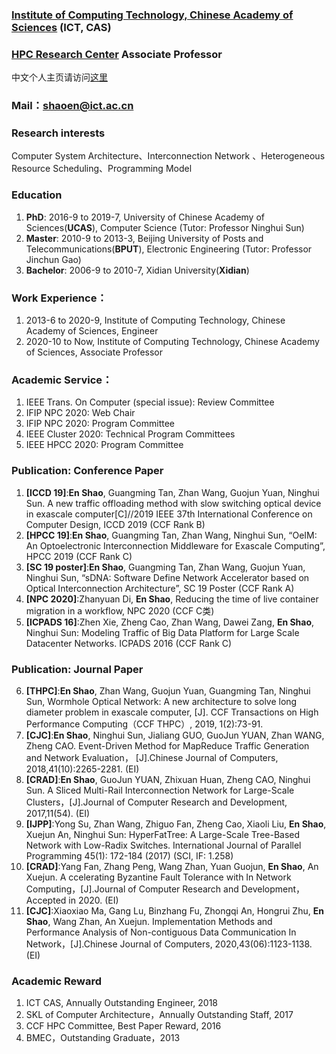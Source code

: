 

### [Institute of Computing Technology, Chinese Academy of Sciences](http://www.ict.cas.cn/)  (ICT, CAS)
### [HPC Research Center](http://www.ncic.ac.cn/index.php)  Associate Professor


中文个人主页请访问[这里](https://enshao.github.io)  

### Mail：shaoen@ict.ac.cn 
### Research interests
 Computer System Architecture、Interconnection Network 、Heterogeneous Resource Scheduling、Programming Model
### Education
1.  **PhD**: 2016-9 to 2019-7, University of Chinese Academy of Sciences(**UCAS**), Computer Science
(Tutor: Professor Ninghui Sun)
2.  **Master**: 2010-9 to 2013-3, Beijing University of Posts and Telecommunications(**BPUT**), Electronic Engineering
(Tutor: Professor Jinchun Gao)
3.  **Bachelor**: 2006-9 to 2010-7, Xidian University(**Xidian**)

### Work Experience：
1.  2013-6 to 2020-9, Institute of Computing Technology, Chinese Academy of Sciences, Engineer
2.  2020-10 to Now, Institute of Computing Technology, Chinese Academy of Sciences, Associate Professor

### Academic Service：
1.  IEEE Trans. On Computer (special issue): Review Committee
2.  IFIP NPC 2020: Web Chair
3.  IFIP NPC 2020: Program Committee
4.  IEEE Cluster 2020: Technical Program Committees
5.  IEEE HPCC 2020: Program Committee 

### Publication: Conference Paper
1.  **[ICCD 19]**:**En Shao**, Guangming Tan, Zhan Wang, Guojun Yuan, Ninghui Sun. A new traffic offloading method with slow switching optical device in exascale computer[C]//2019 IEEE 37th International Conference on Computer Design, ICCD 2019 (CCF Rank B)
2.  **[HPCC 19]**:**En Shao**, Guangming Tan, Zhan Wang, Ninghui Sun, “OeIM: An Optoelectronic Interconnection Middleware for Exascale Computing”, HPCC 2019 (CCF Rank C)
3.  **[SC 19 poster]**:**En Shao**, Guangming Tan, Zhan Wang, Guojun Yuan, Ninghui Sun, “sDNA: Software Define Network Accelerator based on Optical Interconnection Architecture”, SC 19 Poster (CCF Rank A)
4.  **[NPC 2020]**:Zhanyuan Di, **En Shao**, Reducing the time of live container migration in a workflow, NPC 2020 (CCF C类)
5.  **[ICPADS 16]**:Zhen Xie, Zheng Cao, Zhan Wang, Dawei Zang, **En Shao**, Ninghui Sun: Modeling Traffic of Big Data Platform for Large Scale Datacenter Networks. ICPADS 2016 (CCF Rank C)

### Publication: Journal Paper
6.	**[THPC]**:**En Shao**, Zhan Wang, Guojun Yuan, Guangming Tan, Ninghui Sun, Wormhole Optical Network: A new architecture to solve long diameter problem in exascale computer, [J]. CCF Transactions on High Performance Computing（CCF THPC）, 2019, 1(2):73-91. 
7.	**[CJC]**:**En Shao**, Ninghui Sun, Jialiang GUO, GuoJun YUAN, Zhan WANG, Zheng CAO. Event-Driven Method for MapReduce Traffic Generation and Network Evaluation， [J].Chinese Journal of Computers, 2018,41(10):2265-2281. (EI)
8.	**[CRAD]**:**En Shao**, GuoJun YUAN, Zhixuan Huan, Zheng CAO, Ninghui Sun. A Sliced Multi-Rail Interconnection Network for Large-Scale Clusters，[J].Journal of Computer Research and Development, 2017,11(54). (EI)
9.	**[IJPP]**:Yong Su, Zhan Wang, Zhiguo Fan, Zheng Cao, Xiaoli Liu, **En Shao**, Xuejun An, Ninghui Sun: HyperFatTree: A Large-Scale Tree-Based Network with Low-Radix Switches. International Journal of Parallel Programming 45(1): 172-184 (2017) (SCI, IF: 1.258)
10.	**[CRAD]**:Yang Fan, Zhang Peng, Wang Zhan, Yuan Guojun, **En Shao**, An Xuejun. A ccelerating Byzantine Fault Tolerance with In Network Computing，[J].Journal of Computer Research and Development，Accepted in 2020. (EI)
11.	**[CJC]**:Xiaoxiao Ma, Gang Lu, Binzhang Fu, Zhongqi An, Hongrui Zhu, **En Shao**, Wang Zhan, An Xuejun. Implementation Methods and Performance Analysis of Non-contiguous Data Communication In Network，[J].Chinese Journal of Computers, 2020,43(06):1123-1138. (EI)

### Academic Reward
1. ICT CAS, Annually Outstanding Engineer, 2018
2. SKL of Computer Architecture，Annually Outstanding Staff, 2017
3. CCF HPC Committee, Best Paper Reward, 2016
4. BMEC，Outstanding Graduate，2013
